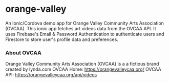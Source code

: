# orange-valley
An Ionic/Cordova demo app for Orange Valley Community Arts Association (OVCAA). This ionic app fetches art videos data from the OVCAA API. It uses Firebase's Email & Password Authentication to authenticate users and Firestore to store user's profile data and preferences.

### About OVCAA
Orange Valley Community Arts Association (OVCAA) is a a fictious brand created by lynda.com
OVCAA Home: https://orangevalleycaa.org/
OVCAA API: https://orangevalleycaa.org/api/videos
